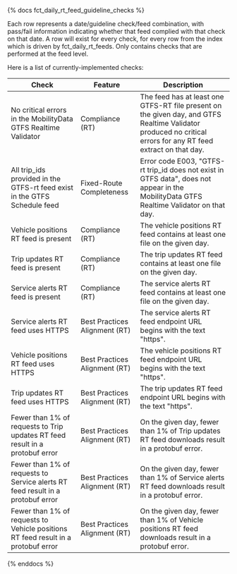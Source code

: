 {% docs fct_daily_rt_feed_guideline_checks %}

Each row represents a date/guideline check/feed combination, with pass/fail
information indicating whether that feed complied with that check on that date.
A row will exist for every check, for every row from the index which is driven
by fct_daily_rt_feeds. Only contains checks that are performed at the feed
level.

Here is a list of currently-implemented checks:

| Check | Feature | Description |
| ------------------------------------ |---------|------------ |
| No critical errors in the MobilityData GTFS Realtime Validator | Compliance (RT) | The feed has at least one GTFS-RT file present on the given day, and GTFS Realtime Validator produced no critical errors for any RT feed extract on that day. |
| All trip_ids provided in the GTFS-rt feed exist in the GTFS Schedule feed| Fixed-Route Completeness | Error code E003, "GTFS-rt trip_id does not exist in GTFS data", does not appear in the MobilityData GTFS Realtime Validator on that day. |
|Vehicle positions RT feed is present | Compliance (RT) | The vehicle positions RT feed contains at least one file on the given day. |
| Trip updates RT feed is present | Compliance (RT) | The trip updates RT feed contains at least one file on the given day. |
| Service alerts RT feed is present | Compliance (RT) | The service alerts RT feed contains at least one file on the given day. |
| Service alerts RT feed uses HTTPS | Best Practices Alignment (RT) | The service alerts RT feed endpoint URL begins with the text "https". |
| Vehicle positions RT feed uses HTTPS | Best Practices Alignment (RT) | The vehicle positions RT feed endpoint URL begins with the text "https". |
| Trip updates RT feed uses HTTPS | Best Practices Alignment (RT) | The trip updates RT feed endpoint URL begins with the text "https". |
| Fewer than 1% of requests to Trip updates RT feed result in a protobuf error | Best Practices Alignment (RT) | On the given day, fewer than 1% of Trip updates RT feed downloads result in a protobuf error. |
| Fewer than 1% of requests to Service alerts RT feed result in a protobuf error | Best Practices Alignment (RT) | On the given day, fewer than 1% of Service alerts RT feed downloads result in a protobuf error. |
| Fewer than 1% of requests to Vehicle positions RT feed result in a protobuf error | Best Practices Alignment (RT) | On the given day, fewer than 1% of Vehicle positions RT feed downloads result in a protobuf error. |
{% enddocs %}
